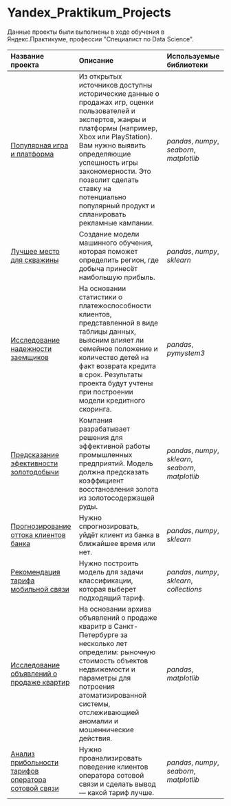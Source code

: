 # Yandex_Praktikum_Projects

Данные проекты были выполнены в ходе обучения в Яндекс.Практикуме, профессии "Специалист по Data Science".

| Название проекта | Описание | Используемые библиотеки | 
| :---------------------- | :---------------------- | :---------------------- |
| [Популярная игра и платформа](best_computer_game) | Из открытых источников доступны исторические данные о продажах игр, оценки пользователей и экспертов, жанры и платформы (например, Xbox или PlayStation). Вам нужно выявить определяющие успешность игры закономерности. Это позволит сделать ставку на потенциально популярный продукт и спланировать рекламные кампании.| *pandas*, *numpy*, *seaborn*, *matplotlib* | 
| [Лучшее место для скважины](best_oil_well) | Создание модели машинного обучения, которая поможет определить регион, где добыча принесёт наибольшую прибыль. | *pandas*, *numpy*, *sklearn* |
| [Исследование надежности заемщиков](reliability-of-borowers-research) | На основании статистики о платежоспособности клиентов, представленной в виде таблицы данных, выясним влияет ли семейное положение и количество детей на факт возврата кредита в срок. Результаты проекта будут учтены при построении модели кредитного скоринга. | *pandas*, *pymystem3* |
| [Предсказание эфективности золотодобычи](gold_mining_prediction) | Компания разрабатывает решения для эффективной работы промышленных предприятий. Модель должна предсказать коэффициент восстановления золота из золотосодержащей руды.| *pandas*, *numpy*, *sklearn*, *seaborn*, *matplotlib* |
| [Прогнозирование оттока клиентов банка](predicting_the_client's_leaving_bank) | Нужно спрогнозировать, уйдёт клиент из банка в ближайшее время или нет.| *pandas*, *numpy*, *sklearn* |
| [Рекомендация тарифа мобильной связи](recommendation_of_mobile_tariff) | Нужно построить модель для задачи классификации, которая выберет подходящий тариф. | *pandas*, *numpy*, *sklearn*, *collections* |
| [Исследование объявлений о продаже квартир](Research_of_advertisements_for_the_sale_of_apartments) |На основании архива объявлений о продаже кваритр в Санкт-Петербурге за несколько лет определим: рыночную стоимость объектов недвижемости и параметры для потроения атоматизированной системы, отслеживающией аномалии и мошеннические действия.| *pandas*, *matplotlib* |
| [Анализ прибольности тарифов оператора сотовой связи](telecom_best_tariff) | Нужно проанализировать поведение клиентов оператора сотовой связи и сделать вывод — какой тариф лучше.| *pandas*, *numpy*, *seaborn*, *matplotlib* |
